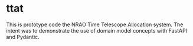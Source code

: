 # ttat
This is prototype code the NRAO Time Telescope Allocation system. The intent was to demonstrate the use of domain model concepts with FastAPI and Pydantic.
